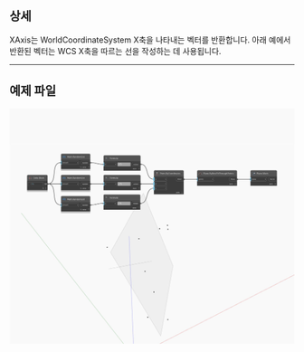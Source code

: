 ## 상세
XAxis는 WorldCoordinateSystem X축을 나타내는 벡터를 반환합니다. 아래 예에서 반환된 벡터는 WCS X축을 따르는 선을 작성하는 데 사용됩니다.
___
## 예제 파일

![XAxis](./Autodesk.DesignScript.Geometry.Plane.XAxis_img.jpg)

